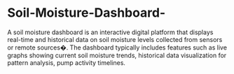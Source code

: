 # Soil-Moisture-Dashboard-
A soil moisture dashboard is an interactive digital platform that displays real-time and historical data on soil moisture levels collected from sensors or remote sources�. The dashboard typically includes features such as live graphs showing current soil moisture trends, historical data visualization for pattern analysis, pump activity timelines.
